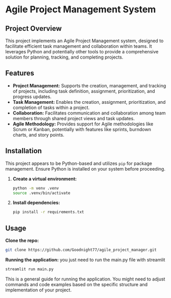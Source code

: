 # Agile Project Management System

## Project Overview

This project implements an Agile Project Management system, designed to facilitate efficient task management and collaboration within teams. It leverages Python and potentially other tools to provide a comprehensive solution for planning, tracking, and completing projects.

## Features

- **Project Management:** Supports the creation, management, and tracking of projects, including task definition, assignment, prioritization, and progress updates.
- **Task Management:** Enables the creation, assignment, prioritization, and completion of tasks within a project.
- **Collaboration:** Facilitates communication and collaboration among team members through shared project views and task updates.
- **Agile Methodology:**  Provides support for Agile methodologies like Scrum or Kanban, potentially with features like sprints, burndown charts, and story points.

## Installation

This project appears to be Python-based and utilizes `pip` for package management. Ensure Python is installed on your system before proceeding.

1. **Create a virtual environment:**
   ```bash
   python -m venv .venv
   source .venv/bin/activate
   ```
2. **Install dependencies:**
   ```bash
   pip install -r requirements.txt
   ```

## Usage
**Clone the repo:**
```bash
git clone https://github.com/Goodnight77/agile_project_manager.git
```
**Running the application:**
you just need to run the main.py file with streamlit

```bash
streamlit run main.py
```

This is a general guide for running the application. You might need to adjust commands and code examples based on the specific structure and implementation of your project.
